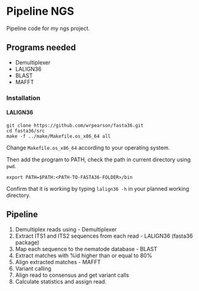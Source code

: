 # Pipeline NGS
Pipeline code for my ngs project.

## Programs needed

- Demultiplexer
- LALIGN36
- BLAST
- MAFFT

### Installation

#### LALIGN36
```
git clone https://github.com/wrpearson/fasta36.git
cd fasta36/src
make -f ../make/Makefile.os_x86_64 all
```
Change ```Makefile.os_x86_64``` according to your operating system.

Then add the program to PATH, check the path in current directory using ```pwd```.

```
export PATH=$PATH:<PATH-TO-FASTA36-FOLDER>/bin
```

Confirm that it is working by typing ```lalign36 -h``` in your planned working directory.

## Pipeline

1. Demultiplex reads using - Demultiplexer
2. Extract ITS1 and ITS2 sequences from each read - LALIGN36 (fasta36 package)
3. Map each sequence to the nematode database - BLAST
4. Extract matches with %id higher than or equal to 80%
5. Align extracted matches - MAFFT
6. Variant calling
7. Align read to consensus and get variant calls
8. Calculate statistics and assign read.
